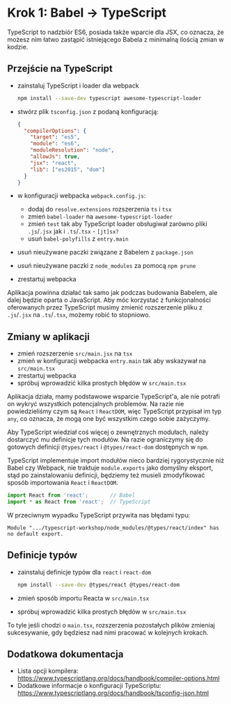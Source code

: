 # Krok 1: Babel -> TypeScript

TypeScript to nadzbiór ES6, posiada także wparcie dla JSX, co oznacza, że możesz nim łatwo zastąpić istniejącego Babela z minimalną ilością zmian w kodzie.

## Przejście na TypeScript

- zainstaluj TypeScript i loader dla webpack 

  ```sh
  npm install --save-dev typescript awesome-typescript-loader
  ```

- stwórz plik `tsconfig.json` z podaną konfiguracją:

  ```json
  {
    "compilerOptions": {
      "target": "es5",
      "module": "es6",
      "moduleResolution": "node",
      "allowJs": true,
      "jsx": "react",
      "lib": ["es2015", "dom"]
    }
  }
  ```

- w konfiguracji webpacka `webpack.config.js`:
    - dodaj do `resolve.extensions` rozszerzenia `ts` i `tsx`
    - zmień `babel-loader` na `awesome-typescript-loader`
    - zmień `test` tak aby TypeScript loader obsługiwał zarówno pliki `.js`/`.jsx` jak i `.ts`/`.tsx` - `[jt]sx?`
    - usuń `babel-polyfills` z `entry.main`
- usuń nieużywane paczki związane z Babelem z `package.json`
- usuń nieużywane paczki z `node_modules` za pomocą `npm prune`
- zrestartuj webpacka

Aplikacja powinna działać tak samo jak podczas budowania Babelem, ale dalej będzie oparta o JavaScript. 
Aby móc korzystać z funkcjonalności oferowanych przez TypeScript musimy zmienić rozszerzenie pliku z `.js`/`.jsx` na `.ts`/`.tsx`, możemy robić to stopniowo.

## Zmiany w aplikacji

- zmień rozszerzenie `src/main.jsx` na `tsx`
- zmień w konfiguracji webpacka `entry.main` tak aby wskazywał na `src/main.tsx`
- zrestartuj webpacka
- spróbuj wprowadzić kilka prostych błędów w `src/main.tsx`

Aplikacja działa, mamy podstawowe wsparcie TypeScript'a, ale nie potrafi on wykryć wszystkich potencjalnych problemów. 
Na razie nie powiedzieliśmy czym są `React` i `ReactDOM`, więc TypeScript przypisał im typ `any`, co oznacza, że mogą one być wszystkim czego sobie zażyczymy.

Aby TypeScript wiedział coś więcej o zewnętrznych modułach, należy dostarczyć mu definicje tych modułów. Na razie ograniczymy się do gotowych definicji `@types/react` i `@types/react-dom` dostępnych w `npm`.

TypeScript implementuje import modułów nieco bardziej rygorystycznie niż Babel czy Webpack, nie traktuje `module.exports` jako domyślny eksport, stąd po zainstalowaniu definicji, będziemy też musieli zmodyfikować sposób importowania `React` i `ReactDOM`.

```ts
import React from 'react';       // Babel
import * as React from 'react';  // TypeScript
```

W przeciwnym wypadku TypeScript przywita nas błędami typu:

```
Module ".../typescript-workshop/node_modules/@types/react/index" has no default export.
```

## Definicje typów

- zainstaluj definicje typów dla `react` i `react-dom`

  ```sh
  npm install --save-dev @types/react @types/react-dom
  ```

- zmień sposób importu Reacta w `src/main.tsx`
- spróbuj wprowadzić kilka prostych błędów w `src/main.tsx`

To tyle jeśli chodzi o `main.tsx`, rozszerzenia pozostałych plików zmieniaj sukcesywanie, gdy będziesz nad nimi pracować w kolejnych krokach.

## Dodatkowa dokumentacja

- Lista opcji kompilera: https://www.typescriptlang.org/docs/handbook/compiler-options.html
- Dodatkowe informacje o konfiguracji TypeScriptu: https://www.typescriptlang.org/docs/handbook/tsconfig-json.html
